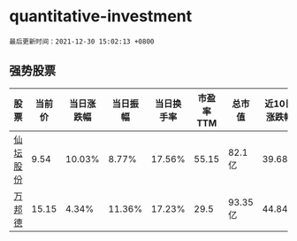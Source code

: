# quantitative-investment

`最后更新时间：2021-12-30 15:02:13 +0800`

## 强势股票

|股票|当前价|当日涨跌幅|当日振幅|当日换手率|市盈率TTM|总市值|近10日涨跌幅|
|----|----|----|----|----|----|----|----|
|[仙坛股份](https://xueqiu.com/S/SZ002746)|9.54|10.03%|8.77%|17.56%|55.15|82.1亿|39.68%|
|[万邦德](https://xueqiu.com/S/SZ002082)|15.15|4.34%|11.36%|17.23%|29.5|93.35亿|44.84%|
